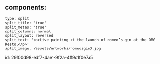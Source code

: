 components:
  -
    type: split
    split_title: 'true'
    split_metas: 'true'
    split_columns: normal
    split_layout: reversed
    split_text: '<p>Live painting at the launch of romeo’s gin at the OMG Resto.</p>'
    split_image: /assets/artworks/romeosgin3.jpg
id: 29100d98-edf7-4ae1-9f2a-4ff9c1f0e7a5
